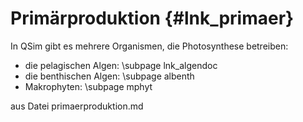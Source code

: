 Primärproduktion {#lnk_primaer}
================

In QSim gibt es mehrere Organismen, die Photosynthese betreiben: 
- die pelagischen Algen: \subpage lnk_algendoc
- die benthischen Algen: \subpage albenth
- Makrophyten: \subpage mphyt


aus Datei primaerproduktion.md
